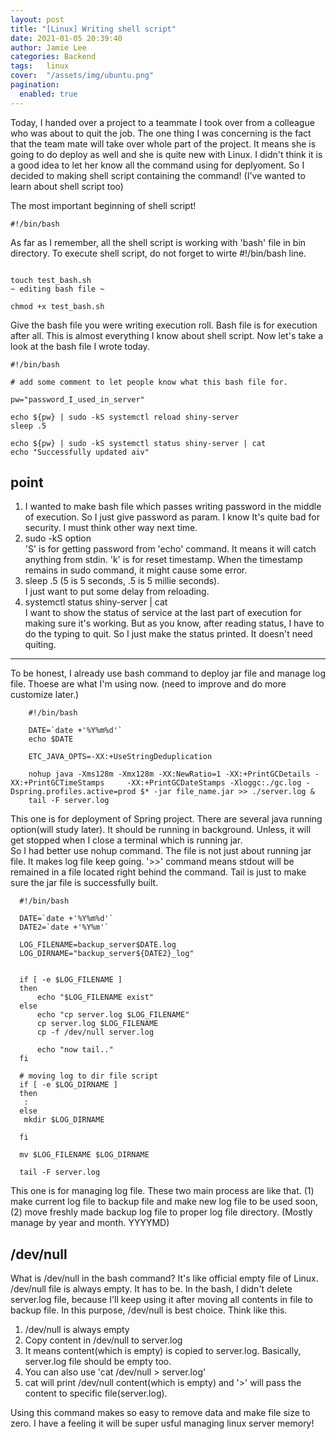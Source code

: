 ```yaml
---
layout: post 
title: "[Linux] Writing shell script"
date: 2021-01-05 20:39:40
author: Jamie Lee
categories: Backend
tags:	linux
cover:  "/assets/img/ubuntu.png"
pagination: 
  enabled: true
---
```


Today, I handed over a project to a teammate I took over from a colleague who was about to quit the job. The one thing I was concerning is the fact that the team mate 
will take over whole part of the project. It means she is going to do deploy as well and she is quite new with Linux.  I didn't think it is a good idea to let her know all the command using for deplyoment.
So I decided to making shell script containing the command! (I've wanted to learn about shell script too)

The most important beginning of shell script!

```git
#!/bin/bash
```
As far as I remember, all the shell script is working with 'bash' file in bin directory. To execute shell script, do not forget to wirte #!/bin/bash line. 

```git

touch test_bash.sh 
~ editing bash file ~

chmod +x test_bash.sh
```

Give the bash file you were writing execution roll. Bash file is for execution after all. This is almost everything I know about shell script. Now let's take a look at the bash file I wrote today. 

```git
#!/bin/bash 

# add some comment to let people know what this bash file for. 

pw="password_I_used_in_server"

echo ${pw} | sudo -kS systemctl reload shiny-server 
sleep .5

echo ${pw} | sudo -kS systemctl status shiny-server | cat 
echo "Successfully updated aiv"
```
## point
1. I wanted to make bash file which passes writing password in the middle of execution. So I just give password as param. I know It's quite bad for security. I must think other way next time.
2. sudo -kS option <br>
'S' is for getting password from 'echo' command. It means it will catch anything from stdin. 'k' is for reset timestamp. When the timestamp remains in sudo command, it might cause some error.
3. sleep .5 (5 is 5 seconds, .5 is 5 millie seconds). <br>
I just want to put some delay from reloading. 
4. systemctl status shiny-server | cat <br>
I want to show the status of service at the last part of execution for making sure it's working. But as you know, after reading status, I have to do the typing to quit. So I just make the status printed. It doesn't need quiting. 

<hr> 

To be honest, I already use bash command to deploy jar file and manage log file. Thoese are what I'm using now. (need to improve and do more customize later.)

```git
    #!/bin/bash
   
    DATE=`date +'%Y%m%d'`
    echo $DATE
   
    ETC_JAVA_OPTS=-XX:+UseStringDeduplication
   
    nohup java -Xms128m -Xmx128m -XX:NewRatio=1 -XX:+PrintGCDetails -XX:+PrintGCTimeStamps     -XX:+PrintGCDateStamps -Xloggc:./gc.log -Dspring.profiles.active=prod $* -jar file_name.jar >> ./server.log &
    tail -F server.log
```

This one is for deployment of Spring project. There are several java running option(will study later). It should be running in background. Unless, it will get stopped when I close a terminal which is running jar.  
So I had better use nohup command. 
The file is not just about running jar file. It makes log file keep going. '>>' command means stdout will be remained in a file located right behind the command. Tail is just to make sure the jar file is successfully built. 


```git
  #!/bin/bash
 
  DATE=`date +'%Y%m%d'`
  DATE2=`date +'%Y%m'`
 
  LOG_FILENAME=backup_server$DATE.log
  LOG_DIRNAME="backup_server${DATE2}_log"
 
 
  if [ -e $LOG_FILENAME ]
  then
      echo "$LOG_FILENAME exist"
  else
      echo "cp server.log $LOG_FILENAME"
      cp server.log $LOG_FILENAME
      cp -f /dev/null server.log
 
      echo "now tail.."
  fi
 
  # moving log to dir file script
  if [ -e $LOG_DIRNAME ]
  then
   :
  else
   mkdir $LOG_DIRNAME
 
  fi
 
  mv $LOG_FILENAME $LOG_DIRNAME
 
  tail -F server.log
```
This one is for managing log file. These two main process are like that. (1) make current log file to backup file and make new log file to be used soon, (2) move freshly made backup log file to 
proper log file directory. (Mostly manage by year and month. YYYYMD)

## /dev/null 
What is /dev/null in the bash command? It's like official empty file of Linux. /dev/null file is always empty. It has to be. 
In the bash, I didn't delete server.log file, because I'll keep using it after moving all contents in file to backup file. In this purpose, /dev/null is best choice.
Think like this. 

1. /dev/null is always empty 
2. Copy content in /dev/null to server.log
3. It means content(which is empty) is copied to server.log. Basically, server.log file should be empty too. 
4. You can also use 'cat /dev/null > server.log'
5. cat will print /dev/null content(which is empty) and '>' will pass the content to specific file(server.log).

Using this command makes so easy to remove data and make file size to zero. I have a feeling it will be super usful managing linux server memory!

 
